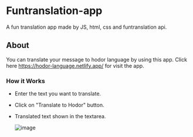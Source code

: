 # Funtranslation-app
A fun translation app made by JS, html, css and funtranslation api.

## About
You can translate your message to hodor language by using this app. Click here https://hodor-language.netlify.app/ for visit the app.

### How it Works
* Enter the text you want to translate.
* Click on "Translate to Hodor" button.
* Translated text shown in the textarea. </br>

  ![image](https://user-images.githubusercontent.com/110299602/208471791-593b0caa-dace-4d95-8f34-ef34c31f4398.png)

